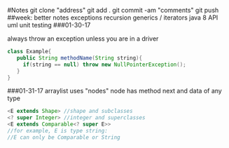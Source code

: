 #Notes
git clone "address"
git add .
git commit -am "comments"
git push
##week:
better notes
exceptions
recursion
generics / iterators
java 8 API
uml
unit testing
###01-30-17

always throw an exception unless you are in a driver
  ```java
  class Example{
     public String methodName(String string){
       if(string == null) throw new NullPointerException();
     }
  }
  ```
###01-31-17
arraylist uses "nodes"
node has method next and data of any type
  ```java
  <E extends Shape> //shape and subclasses
  <? super Integer> //integer and superclasses
  <E extends Comparable<? super E>>
  //for example, E is type string:
  //E can only be Comparable or String
  ```
  
